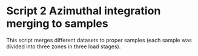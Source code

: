 # Script 2 Azimuthal integration merging to samples

This script merges different datasets to proper samples (each sample was divided into three zones in three load stages). 
